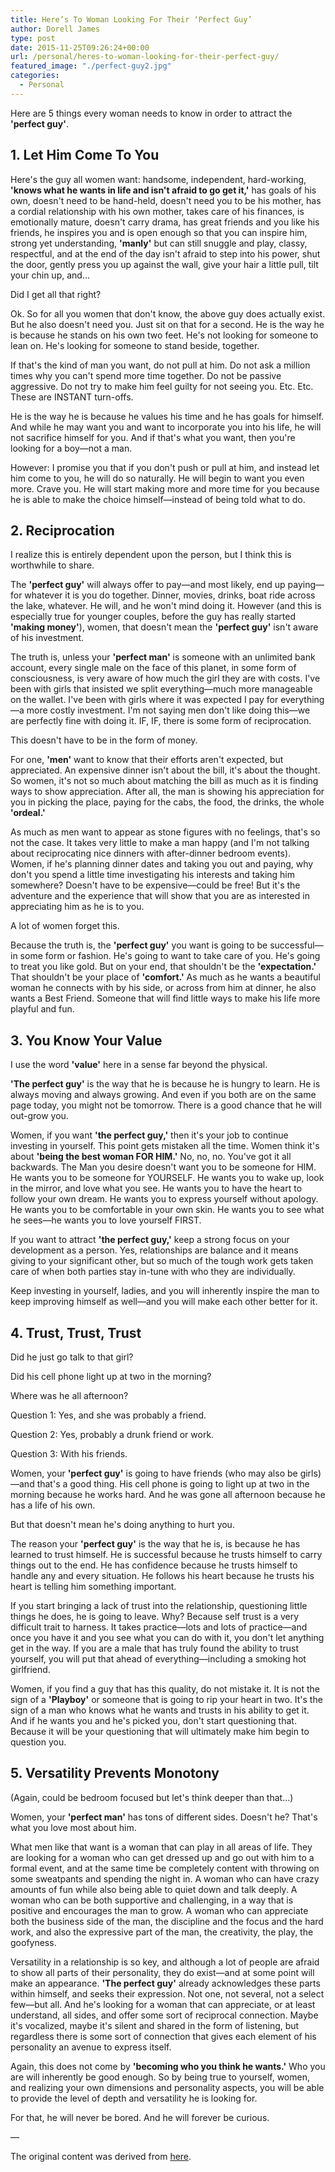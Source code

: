 ```yaml
---
title: Here’s To Woman Looking For Their ‘Perfect Guy’
author: Dorell James
type: post
date: 2015-11-25T09:26:24+00:00
url: /personal/heres-to-woman-looking-for-their-perfect-guy/
featured_image: "./perfect-guy2.jpg"
categories:
  - Personal
---
```


Here are 5 things every woman needs to know in order to attract the **'perfect guy'**.

## 1. Let Him Come To You

Here's the guy all women want: handsome, independent, hard-working, **'knows what he wants in life and isn't afraid to go get it,'** has goals of his own, doesn't need to be hand-held, doesn't need you to be his mother, has a cordial relationship with his own mother, takes care of his finances, is emotionally mature, doesn't carry drama, has great friends and you like his friends, he inspires you and is open enough so that you can inspire him, strong yet understanding, **'manly'** but can still snuggle and play, classy, respectful, and at the end of the day isn't afraid to step into his power, shut the door, gently press you up against the wall, give your hair a little pull, tilt your chin up, and&#8230;

Did I get all that right?

Ok. So for all you women that don't know, the above guy does actually exist. But he also doesn't need you. Just sit on that for a second. He is the way he is because he stands on his own two feet. He's not looking for someone to lean on. He's looking for someone to stand beside, together.

If that's the kind of man you want, do not pull at him. Do not ask a million times why you can't spend more time together. Do not be passive aggressive. Do not try to make him feel guilty for not seeing you. Etc. Etc. These are INSTANT turn-offs.

He is the way he is because he values his time and he has goals for himself. And while he may want you and want to incorporate you into his life, he will not sacrifice himself for you. And if that's what you want, then you're looking for a boy—not a man.

However: I promise you that if you don't push or pull at him, and instead let him come to you, he will do so naturally. He will begin to want you even more. Crave you. He will start making more and more time for you because he is able to make the choice himself—instead of being told what to do.

## 2. Reciprocation

I realize this is entirely dependent upon the person, but I think this is worthwhile to share.

The **'perfect guy'** will always offer to pay—and most likely, end up paying—for whatever it is you do together. Dinner, movies, drinks, boat ride across the lake, whatever. He will, and he won't mind doing it. However (and this is especially true for younger couples, before the guy has really started **'making money'**), women, that doesn't mean the **'perfect guy'** isn't aware of his investment.

The truth is, unless your **'perfect man'** is someone with an unlimited bank account, every single male on the face of this planet, in some form of consciousness, is very aware of how much the girl they are with costs. I've been with girls that insisted we split everything—much more manageable on the wallet. I've been with girls where it was expected I pay for everything—a more costly investment. I'm not saying men don't like doing this—we are perfectly fine with doing it. IF, IF, there is some form of reciprocation.

This doesn't have to be in the form of money.

For one, **'men'** want to know that their efforts aren't expected, but appreciated. An expensive dinner isn't about the bill, it's about the thought. So women, it's not so much about matching the bill as much as it is finding ways to show appreciation. After all, the man is showing his appreciation for you in picking the place, paying for the cabs, the food, the drinks, the whole **'ordeal.'**

As much as men want to appear as stone figures with no feelings, that's so not the case. It takes very little to make a man happy (and I'm not talking about reciprocating nice dinners with after-dinner bedroom events). Women, if he's planning dinner dates and taking you out and paying, why don't you spend a little time investigating his interests and taking him somewhere? Doesn't have to be expensive—could be free! But it's the adventure and the experience that will show that you are as interested in appreciating him as he is to you.

A lot of women forget this.

Because the truth is, the **'perfect guy'** you want is going to be successful—in some form or fashion. He's going to want to take care of you. He's going to treat you like gold. But on your end, that shouldn't be the **'expectation.'** That shouldn't be your place of **'comfort.'** As much as he wants a beautiful woman he connects with by his side, or across from him at dinner, he also wants a Best Friend. Someone that will find little ways to make his life more playful and fun.

## 3. You Know Your Value

I use the word **'value'** here in a sense far beyond the physical.

**'The perfect guy'** is the way that he is because he is hungry to learn. He is always moving and always growing. And even if you both are on the same page today, you might not be tomorrow. There is a good chance that he will out-grow you.

Women, if you want **'the perfect guy,'** then it's your job to continue investing in yourself. This point gets mistaken all the time. Women think it's about **'being the best woman FOR HIM.'** No, no, no. You've got it all backwards. The Man you desire doesn't want you to be someone for HIM. He wants you to be someone for YOURSELF. He wants you to wake up, look in the mirror, and love what you see. He wants you to have the heart to follow your own dream. He wants you to express yourself without apology. He wants you to be comfortable in your own skin. He wants you to see what he sees—he wants you to love yourself FIRST.

If you want to attract **'the perfect guy,'** keep a strong focus on your development as a person. Yes, relationships are balance and it means giving to your significant other, but so much of the tough work gets taken care of when both parties stay in-tune with who they are individually.

Keep investing in yourself, ladies, and you will inherently inspire the man to keep improving himself as well—and you will make each other better for it.

## 4. Trust, Trust, Trust

Did he just go talk to that girl?

Did his cell phone light up at two in the morning?

Where was he all afternoon?

Question 1: Yes, and she was probably a friend.

Question 2: Yes, probably a drunk friend or work.

Question 3: With his friends.

Women, your **'perfect guy'** is going to have friends (who may also be girls)—and that's a good thing. His cell phone is going to light up at two in the morning because he works hard. And he was gone all afternoon because he has a life of his own.

But that doesn't mean he's doing anything to hurt you.

The reason your **'perfect guy'** is the way that he is, is because he has learned to trust himself. He is successful because he trusts himself to carry things out to the end. He has confidence because he trusts himself to handle any and every situation. He follows his heart because he trusts his heart is telling him something important.

If you start bringing a lack of trust into the relationship, questioning little things he does, he is going to leave. Why? Because self trust is a very difficult trait to harness. It takes practice—lots and lots of practice—and once you have it and you see what you can do with it, you don't let anything get in the way. If you are a male that has truly found the ability to trust yourself, you will put that ahead of everything—including a smoking hot girlfriend.

Women, if you find a guy that has this quality, do not mistake it. It is not the sign of a **'Playboy'** or someone that is going to rip your heart in two. It's the sign of a man who knows what he wants and trusts in his ability to get it. And if he wants you and he's picked you, don't start questioning that. Because it will be your questioning that will ultimately make him begin to question you.

## 5. Versatility Prevents Monotony

(Again, could be bedroom focused but let's think deeper than that&#8230;)

Women, your **'perfect man'** has tons of different sides. Doesn't he? That's what you love most about him.

What men like that want is a woman that can play in all areas of life. They are looking for a woman who can get dressed up and go out with him to a formal event, and at the same time be completely content with throwing on some sweatpants and spending the night in. A woman who can have crazy amounts of fun while also being able to quiet down and talk deeply. A woman who can be both supportive and challenging, in a way that is positive and encourages the man to grow. A woman who can appreciate both the business side of the man, the discipline and the focus and the hard work, and also the expressive part of the man, the creativity, the play, the goofyness.

Versatility in a relationship is so key, and although a lot of people are afraid to show all parts of their personality, they do exist—and at some point will make an appearance. **'The perfect guy'** already acknowledges these parts within himself, and seeks their expression. Not one, not several, not a select few—but all. And he's looking for a woman that can appreciate, or at least understand, all sides, and offer some sort of reciprocal connection. Maybe it's vocalized, maybe it's silent and shared in the form of listening, but regardless there is some sort of connection that gives each element of his personality an avenue to express itself.

Again, this does not come by **'becoming who you think he wants.'** Who you are will inherently be good enough. So by being true to yourself, women, and realizing your own dimensions and personality aspects, you will be able to provide the level of depth and versatility he is looking for.

For that, he will never be bored. And he will forever be curious.

&#8212;

The original content was derived from <a href="https://www.quora.com/What-are-some-examples-of-excellent-relationship-advice/answer/Nicolas-Cole-1" target="_blank" rel="nofollow">here</a>.
